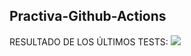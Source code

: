 ## Practiva-Github-Actions






<inicio>
RESULTADO DE LOS ÚLTIMOS TESTS: 
<img src="https://img.shields.io/badge/tested with-Cypress-04C38E.svg">
<fin>